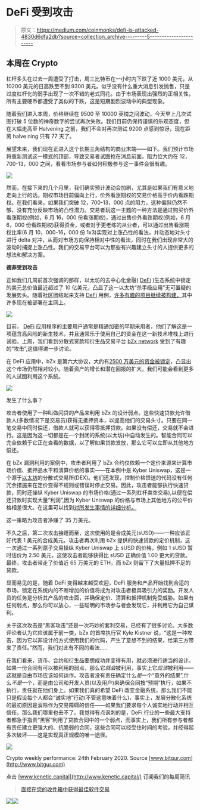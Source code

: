 # DeFi 受到攻击

> 原文：<https://medium.com/coinmonks/defi-is-attacked-4830d6dfa2db?source=collection_archive---------5----------------------->

## **本周在 Crypto**

杠杆多头在过去一周遭受了打击，周三比特币在一小时内下跌了近 1000 美元，从 10200 美元的日高跌至不到 9300 美元。似乎没有什么重大消息引发抛售，只是过度杠杆化的弱手出现了一次不错的老式同花。由于市场表现出强烈的正相关性，所有主要硬币都遭受了类似的下跌，这是短期剧烈波动中的典型现象。

随着我们进入本周，价格继续在 9500 至 10000 英镑之间波动，今天早上几次试图打破 5 位数的神奇数字的尝试再次失败。我们目前仍保持谨慎的乐观态度，但在大幅走高至 Halvening 之前，我们不会对再次测试 9200 点感到惊讶，现在距离 halve ning 只有 77 天了。

展望未来，我们现在正进入这个长期三角结构的商业末端——如下。我们预计市场将重新测试这一模式的顶部，导致交易者试图抢在消息前面。阻力位大约在 12，700-13，000 之间，看看市场参与者如何积极参与这一事件会很有趣。

![](img/0e957726353558688fa67b0c0cff7910.png)

然而，在接下来的几个月里，我们确实预计波动会加剧，尤其是如果我们有意义地走向上行的话。期权市场目前偏向上行，价外看涨期权的交易价格高于价内看跌期权。在我们看来，如果我们突破 12，700-13，000 点的阻力，这种偏斜仍然不够，没有充分反映市场的凸性潜力。交易者玩这一主题的一种方法是通过购买价外看涨期权(例如，6 月 16，000 份看涨期权)，通过出售价外看跌期权(例如，6 月 6，000 份看跌期权)获得资金，或者对于更老练的从业者，可以通过出售看涨期权比率(6 月 10，000-16，000 份 1x3)实现对上涨凸性的看法，并动态地对头寸进行 delta 对冲，从而对市场方向保持相对中性的看法，同时在我们出现非常大的波动时捕捉上涨凸性。我们的交易平台可以为那些有兴趣建立头寸的人提供更多的想法和解决方案。

**德菲受到攻击**

正如我们几周前首次强调的那样，以太坊的去中心化金融( [DeFi](https://blog.coincodecap.com/tag/defi/) )生态系统中锁定的美元总价值最近超过了 10 亿美元，凸显了这一以太坊“杀手级应用”无可置疑的发展势头。随着社区团结起来支持 [DeFi](https://blog.coincodecap.com/tag/defi/) 用例，[许多有趣的项目继续被构建，](https://defiprime.com/?utm_campaign=Structured%20Products%201&utm_source=hs_email&utm_medium=email&_hsenc=p2ANqtz-_d9PIZbdPGaQH15P2htKC6qlVkEyMUe0Ru4ANBhlSKGfFDMBW5krO0pgYBI_CW0IKjxXIx)其中许多现在被部署在主网上。

![](img/590f89ed1fe3e397ecfc24984f3cd9e5.png)

目前， [DeFi](https://blog.coincodecap.com/tag/defi/) 应用程序的主要用户通常是精通加密的早期采用者，他们了解这是一项蕴含高风险的新生技术，并且通常乐于使用自己的资金在这一新技术堆栈上进行试验。上周，我们看到分散式贷款和衍生品交易平台 [bZx network](https://bzx.network/?utm_campaign=Structured%20Products%201&utm_source=hs_email&utm_medium=email&_hsenc=p2ANqtz-_d9PIZbdPGaQH15P2htKC6qlVkEyMUe0Ru4ANBhlSKGfFDMBW5krO0pgYBI_CW0IKjxXIx) 受到了有趣的“攻击”,这值得进一步讨论。

在 DeFi 应用中，bZx 是第六大协议，大约有[2500 万美元的资金被锁定](https://defipulse.com/?utm_campaign=Structured%20Products%201&utm_source=hs_email&utm_medium=email&_hsenc=p2ANqtz-_d9PIZbdPGaQH15P2htKC6qlVkEyMUe0Ru4ANBhlSKGfFDMBW5krO0pgYBI_CW0IKjxXIx)，凸显出这个市场仍然相对较小。随着资产的增长和潜在回报的扩大，我们可能会看到更多的人试图利用这个系统。

![](img/8965c63d94b9659dfa42f804f3d55bd8.png)

发生了什么事？

攻击者使用了一种叫做闪贷的产品来利用 bZx 的设计弱点。这些快速贷款允许借款人(多数情况下是交易员)获得无抵押资本，以提高他们的交易头寸。只要在同一笔交易中同时偿还，借款人就可以获得零抵押贷款。如果没有偿还，交易就不会进行。这是因为这一切都是在一个封闭的系统(以太坊)中自动发生的。智能合同可以完全依赖于它正在查看的数据，以了解如果贷款发放，那么它可以立即从其他地方偿还。

在 bZx 漏洞利用的案例中，攻击者利用了 bZx 合约仅依赖一个定价来源来计算市场价值、抵押品水平和清算价格的事实——在本例中是 Kyber Uniswap，这是一个源于[以太坊](https://blog.coincodecap.com/tag/ethereum/)的分散式交易所(DEX)。他们还发现，控制价格馈送的代码没有任何冗余措施来在定价变得不规则或错误时停止交易。因此，攻击者能够执行快速贷款，同时还操纵 Kyber Uniswap 的市场价格(通过一系列杠杆卖空交易),以便在偿还贷款时实现大量“利润”,因为 Kyber Uniswap 的价格与市场上其他地方的公平价格相差很大。在这里可以找到[对所发生事情的详细分析。](https://bzx.network/blog/postmortem-ethdenver?utm_campaign=Structured%20Products%201&utm_source=hs_email&utm_medium=email&_hsenc=p2ANqtz-_d9PIZbdPGaQH15P2htKC6qlVkEyMUe0Ru4ANBhlSKGfFDMBW5krO0pgYBI_CW0IKjxXIx)

这一策略为攻击者净赚了 35 万美元。

不久之后，第二次攻击接踵而至，这次使用的是合成美元(sUSD)——一种应该正好代表 1 美元的合成美元。攻击者再次利用 bZx 提供的快速贷款的定价机制，这一次通过一系列原子交易操纵 Kyber Uniswap 上 sUSD 的价格，例如 1 sUSD 暂时估价为 2.50 美元，这使攻击者能够获得比 sUSD 正确价值 1.00 更大的贷款。最终，攻击者带走了价值近 65 万美元的 ETH，而 bZx 则留下了大量抵押不足的贷款。

显而易见的是，随着 DeFi 变得越来越受欢迎，DeFi 服务和产品开始找到合适的市场，锁定在系统内的不断增加的价值将成为对攻击者极具吸引力的奖励。开发人员的任务是分析其产品的攻击面，并确保定价、清算和抵押机制免受威胁。如果有任何弱点，那么你可以放心，一些聪明的市场参与者会发现它，并利用它为自己谋利。

关于这次攻击是“黑客攻击”还是一次巧妙的套利交易，已经有了很多讨论。大多数评论者认为它应该属于前一类，bZx 的首席执行官 Kyle Kistner 说，“这是一种攻击，因为它以非设计的方式使用我们的代码，产生了意想不到的结果，给第三方带来了责任。”然而，我们对此有不同的看法…..

在我们看来，货币、合约和衍生品要想成功并变得有用，就必须进行适当的设计。如果一份合同有可以被利用的弱点，那么它*就会*被利用，事实上它*应该*被利用——这就是自由市场应该如何运作。攻击者没有责任确定什么*是*一个“意外的结果”,什么*不是*一个，而是由公司和开发人员(以及用户)来确保合同按“预期”执行，如果不执行，责任就在他们身上。如果我们真的希望 DeFi 改变金融系统，那么我们不能只是假设每个人都会“诚实地”行动(不管这意味着什么)，事实上，发展分散化系统的最初原因是消除作为交易障碍的信任——如果我们要求每个人诚实地行动并相互信任，那么我们哪里也去不了。我觉得有点讽刺的是，DeFi 行业的一些最大支持者都急于指责“黑客”利用了贷款合同中的一个弱点，而事实上，我们所有参与者都有责任建立更强大的、抗脆弱的合同，这些合同可以经受住时间的考验，并经得起多次破坏——这是实现真正规模的唯一途径。

![](img/d425d85e06f8320f691f454524adecde.png)

Crypto weekly performance: 24th February 2020\. Source [www.bitgur.com](http://www.bitgur.com)

点击 [www.kenetic.capital](http://www.kenetic.capital/) 订阅我们的每周简讯

> [直接在您的收件箱中获得最佳软件交易](https://coincodecap.com/?utm_source=coinmonks)

[![](img/7c0b3dfdcbfea594cc0ae7d4f9bf6fcb.png)](https://coincodecap.com/?utm_source=coinmonks)[![](img/e9dbce386c4f90837b5db529a4c87766.png)](https://coincodecap.com)